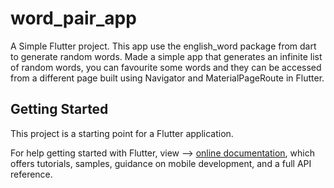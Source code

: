 # word_pair_app

A Simple Flutter project.
This app use the english_word package from dart to generate random words. 
Made a simple app that generates an infinite list of random words, you can favourite some words and they can be accessed from a different page built using Navigator and MaterialPageRoute in Flutter. 

## Getting Started

This project is a starting point for a Flutter application.

For help getting started with Flutter, view -->
[online documentation](https://flutter.dev/docs), which offers tutorials,
samples, guidance on mobile development, and a full API reference.
